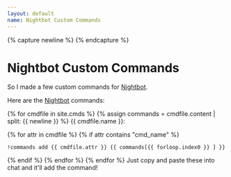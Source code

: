 ```yaml
---
layout: default
name: Nightbot Custom Commands
---
```

{% capture newline %}
{% endcapture %}
# Nightbot Custom Commands

So I made a few custom commands for [Nightbot].

Here are the [Nightbot] commands:

{% for cmdfile in site.cmds %}
{% assign commands = cmdfile.content | split: {{ newline }} %}
{{ cmdfile.name }}:

{% for attr in cmdfile %}
{% if attr contains "cmd_name" %}
~~~
!commands add {{ cmdfile.attr }} {{ commands[{{ forloop.index0 }} ] }}
~~~

{% endif %}
{% endfor %}
{% endfor %}
Just copy and paste these into chat and it'll add the command!

[nightbot]: //beta.nightbot.tv/
